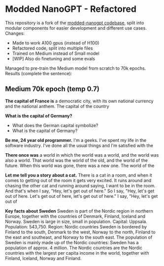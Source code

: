 # Modded NanoGPT - Refactored

This repository is a fork of the [modded-nanogpt codebase](https://github.com/KellerJordan/modded-nanogpt), split into modular components for easier development and different use cases.
Changes:
- Made to work A100 gpus (instead of H100)
- Refactored code, split into multiple files
- Trained on Medium instead of Small model
- [WIP] Also do finetuning and some evals

Managed to pre-train the Medium model from scratch to 70k epochs. Results (complete the sentence):

## Medium 70k epoch (temp 0.7)
**The capital of France is** a democratic city, with its own national currency and the national anthem.
The capital of the country 


**What is the capital of Germany?**
- What does the German capital symbolize?
- What is the capital of Germany?



**Be me, 24 year old programmer.**
I'm a geeks. I've spent my life in the software industry. I've done all the usual things and I'm satisfied with the 


**There once was** a world in which the world was a world, and the world was also a world. That world was the world of the old, and the world of the future. When this world was gone, there was a new one.
The world of the 


**Let me tell you a story about a cat.** There is a cat in a room, and when it comes to getting out of the room it gets very excited. It runs around and chasing the other cat and running around saying, I want to be in the room. And that's when I say, "Hey, let's get out of here." So I say, "Hey, let's get out of here. Let's get out of here, let's get out of here." I say, "Hey, let's get out of 


**Key facts about Sweden** Sweden is part of the Nordic region in northern Europe, together with the countries of Denmark, Finland, Iceland and Norway. Sweden is large in size, small in population. Capital: Uppsala. Population: 543,750. Region: Nordic countries Sweden is bordered by Finland to the south, Denmark to the west, Norway to the north, Finland to the east and southeast, and Norway to the south east.
The population of Sweden is mainly made up of the Nordic countries: Sweden has a population of approx. 4 million. The Nordic countries are the Nordic countries with the largest per capita income in the world, together with Finland, Iceland, Norway and Finland. 

